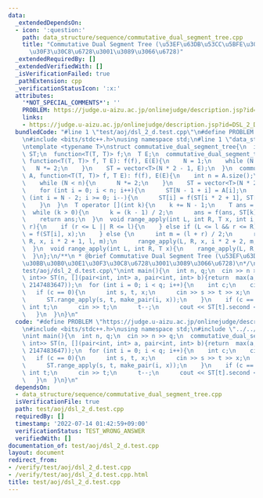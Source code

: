 ```yaml
---
data:
  _extendedDependsOn:
  - icon: ':question:'
    path: data_structure/sequence/commutative_dual_segment_tree.cpp
    title: "Commutative Dual Segment Tree (\u53EF\u63DB\u53CC\u5BFE\u30BB\u30B0\u30E1\
      \u30F3\u30C8\u6728\u3001\u3089\u3066\u6728)"
  _extendedRequiredBy: []
  _extendedVerifiedWith: []
  _isVerificationFailed: true
  _pathExtension: cpp
  _verificationStatusIcon: ':x:'
  attributes:
    '*NOT_SPECIAL_COMMENTS*': ''
    PROBLEM: https://judge.u-aizu.ac.jp/onlinejudge/description.jsp?id=DSL_2_D
    links:
    - https://judge.u-aizu.ac.jp/onlinejudge/description.jsp?id=DSL_2_D
  bundledCode: "#line 1 \"test/aoj/dsl_2_d.test.cpp\"\n#define PROBLEM \"https://judge.u-aizu.ac.jp/onlinejudge/description.jsp?id=DSL_2_D\"\
    \n#include <bits/stdc++.h>\nusing namespace std;\n#line 1 \"data_structure/sequence/commutative_dual_segment_tree.cpp\"\
    \ntemplate <typename T>\nstruct commutative_dual_segment_tree{\n  int N;\n  vector<T>\
    \ ST;\n  function<T(T, T)> f;\n  T E;\n  commutative_dual_segment_tree(int n,\
    \ function<T(T, T)> f, T E): f(f), E(E){\n    N = 1;\n    while (N < n){\n   \
    \   N *= 2;\n    }\n    ST = vector<T>(N * 2 - 1, E);\n  }\n  commutative_dual_segment_tree(vector<T>\
    \ A, function<T(T, T)> f, T E): f(f), E(E){\n    int n = A.size();\n    N = 1;\n\
    \    while (N < n){\n      N *= 2;\n    }\n    ST = vector<T>(N * 2 - 1, E);\n\
    \    for (int i = 0; i < n; i++){\n      ST[N - 1 + i] = A[i];\n    }\n    for\
    \ (int i = N - 2; i >= 0; i--){\n      ST[i] = f(ST[i * 2 + 1], ST[i * 2 + 2]);\n\
    \    }\n  }\n  T operator [](int k){\n    k += N - 1;\n    T ans = ST[k];\n  \
    \  while (k > 0){\n      k = (k - 1) / 2;\n      ans = f(ans, ST[k]);\n    }\n\
    \    return ans;\n  }\n  void range_apply(int L, int R, T x, int i, int l, int\
    \ r){\n    if (r <= L || R <= l){\n    } else if (L <= l && r <= R){\n      ST[i]\
    \ = f(ST[i], x);\n    } else {\n      int m = (l + r) / 2;\n      range_apply(L,\
    \ R, x, i * 2 + 1, l, m);\n      range_apply(L, R, x, i * 2 + 2, m, r);\n    }\n\
    \  }\n  void range_apply(int L, int R, T x){\n    range_apply(L, R, x, 0, 0, N);\n\
    \  }\n};\n/**\n * @brief Commutative Dual Segment Tree (\u53EF\u63DB\u53CC\u5BFE\
    \u30BB\u30B0\u30E1\u30F3\u30C8\u6728\u3001\u3089\u3066\u6728)\n*/\n#line 5 \"\
    test/aoj/dsl_2_d.test.cpp\"\nint main(){\n  int n, q;\n  cin >> n >> q;\n  commutative_dual_segment_tree<pair<int,\
    \ int>> ST(n, [](pair<int, int> a, pair<int, int> b){return  max(a, b);}, make_pair(-1,\
    \ 2147483647));\n  for (int i = 0; i < q; i++){\n    int c;\n    cin >> c;\n \
    \   if (c == 0){\n      int s, t, x;\n      cin >> s >> t >> x;\n      t++;\n\
    \      ST.range_apply(s, t, make_pair(i, x));\n    }\n    if (c == 1){\n     \
    \ int t;\n      cin >> t;\n      t--;\n      cout << ST[t].second << endl;\n \
    \   }\n  }\n}\n"
  code: "#define PROBLEM \"https://judge.u-aizu.ac.jp/onlinejudge/description.jsp?id=DSL_2_D\"\
    \n#include <bits/stdc++.h>\nusing namespace std;\n#include \"../../data_structure/sequence/commutative_dual_segment_tree.cpp\"\
    \nint main(){\n  int n, q;\n  cin >> n >> q;\n  commutative_dual_segment_tree<pair<int,\
    \ int>> ST(n, [](pair<int, int> a, pair<int, int> b){return  max(a, b);}, make_pair(-1,\
    \ 2147483647));\n  for (int i = 0; i < q; i++){\n    int c;\n    cin >> c;\n \
    \   if (c == 0){\n      int s, t, x;\n      cin >> s >> t >> x;\n      t++;\n\
    \      ST.range_apply(s, t, make_pair(i, x));\n    }\n    if (c == 1){\n     \
    \ int t;\n      cin >> t;\n      t--;\n      cout << ST[t].second << endl;\n \
    \   }\n  }\n}\n"
  dependsOn:
  - data_structure/sequence/commutative_dual_segment_tree.cpp
  isVerificationFile: true
  path: test/aoj/dsl_2_d.test.cpp
  requiredBy: []
  timestamp: '2022-07-14 01:42:59+09:00'
  verificationStatus: TEST_WRONG_ANSWER
  verifiedWith: []
documentation_of: test/aoj/dsl_2_d.test.cpp
layout: document
redirect_from:
- /verify/test/aoj/dsl_2_d.test.cpp
- /verify/test/aoj/dsl_2_d.test.cpp.html
title: test/aoj/dsl_2_d.test.cpp
---
```

